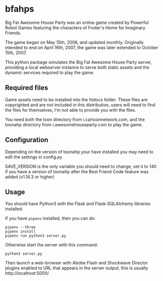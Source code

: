 # bfahps

Big Fat Awesome House Party was an online game created by Powerful Robot Games featuring the characters of Foster's Home for Imaginary Friends. 

The game began on May 15th, 2006, and updated monthly.  Originally intended to end on April 16th, 2007, the game was later extended to October 15th, 2007.

This python package simulates the Big Fat Awesome House Party server, providing a local webserver instance to serve both static assets and the dynamic services required to play the game.


## Required files

Game assets need to be installed into the htdocs folder.  These files are copyrighted and are not included in this distribution, users will need to find the files for themselves, I'm not able to provide you with the files.

You need both the toon directory from i.cartoonnetwork.com, and the toonahp directory from i.awesomehouseparty.com to play the game.


## Configuration

Depending on the version of toonahp your have installed you may need to edit the settings in config.py

SAVE_VERSION is the only variable you should need to change, set it to 140 if you have a version of toonahp after the Best Friend Code feature was added (v1.14.3 or higher)


## Usage
You should have Python3 with the Flask and Flask-SQLAlchemy libraries installed.

If you have `pipenv` installed, then you can do:
```shell
pipenv --three
pipenv install
pipenv run python3 server.py
```

Otherwise start the server with this command:

```shell
python3 server.py
```
Then launch a web-browser with Abobe Flash and Shockwave Director plugins enabled to URL that appears in the server output, this is usually http://localhost:5000/